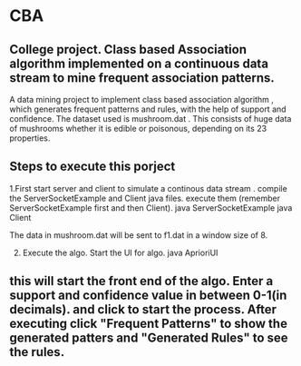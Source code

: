 CBA
===

College project. Class based Association algorithm implemented on a continuous data stream to mine frequent association patterns.
--------------------------------------------------------------------
A data mining project to implement class based association algorithm , which generates frequent patterns and rules, with the help of support and confidence.
The dataset used is mushroom.dat . This consists of huge data of mushrooms whether it is edible or poisonous, depending on its 23 properties.

Steps to execute this porject 
-----------------------------
1.First start server and client to simulate a continous data stream .
compile the ServerSocketExample and Client java files.
execute them (remember ServerSocketExample first and then Client).
    java ServerSocketExample
    java Client

The data in mushroom.dat will be sent to f1.dat in a window size of 8.

2. Execute the algo.
Start the UI for algo.
    java AprioriUI 

this will start the front end of the algo.
Enter a support and confidence value in between 0-1(in decimals).
and click to start the process. After executing click "Frequent Patterns" to show the generated patters and "Generated Rules" to see the rules.
----------------------------------------------------------------------------
